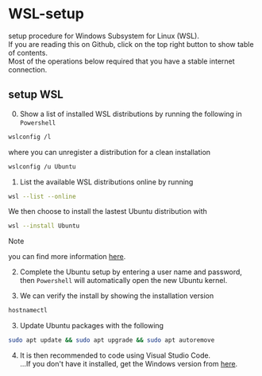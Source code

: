 # WSL-setup

setup procedure for Windows Subsystem for Linux (WSL). \
If you are reading this on Github, click on the top right button to show table of contents. \
Most of the operations below required that you have a stable internet connection.

## setup WSL

0. Show a list of installed WSL distributions by running the following in `Powershell`
```bash
wslconfig /l
```
where you can unregister a distribution for a clean installation
```bash
wslconfig /u Ubuntu
```

1. List the available WSL distributions online by running 
```bash
wsl --list --online
```
We then choose to install the lastest Ubuntu distribution with
```bash
wsl --install Ubuntu
```
> [!NOTE]
> you can find more information [here](https://learn.microsoft.com/en-us/windows/wsl/).

2. Complete the Ubuntu setup by entering a user name and password, then `Powershell` will automatically open the new Ubuntu kernel.

3. We can verify the install by showing the installation version
```bash
hostnamectl
```

3. Update Ubuntu packages with the following
```bash
sudo apt update && sudo apt upgrade && sudo apt autoremove
```

4. It is then recommended to code using Visual Studio Code.\
...If you don't have it installed, get the Windows version from [here](https://code.visualstudio.com/Download).
